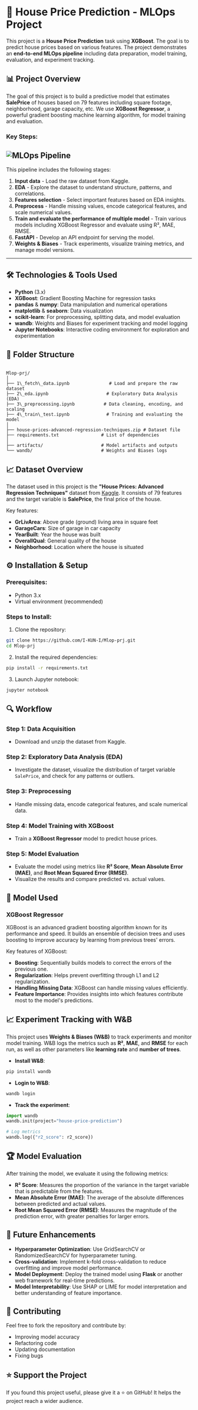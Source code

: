 # 🏡 House Price Prediction - MLOps Project

This project is a **House Price Prediction** task using **XGBoost**. The goal is to predict house prices based on various features. The project demonstrates an **end-to-end MLOps pipeline** including data preparation, model training, evaluation, and experiment tracking.

## 📊 Project Overview

The goal of this project is to build a predictive model that estimates **SalePrice** of houses based on 79 features including square footage, neighborhood, garage capacity, etc. We use **XGBoost Regressor**, a powerful gradient boosting machine learning algorithm, for model training and evaluation.

### Key Steps:
![MLOps Pipeline](https://i.imgur.com/YasAOB0.png)
---

This pipeline includes the following stages:

1. **Input data** - Load the raw dataset from Kaggle.
2. **EDA** - Explore the dataset to understand structure, patterns, and correlations.
3. **Features selection** - Select important features based on EDA insights.
4. **Preprocess** - Handle missing values, encode categorical features, and scale numerical values.
5. **Train and evaluate the performance of multiple model** - Train various models including XGBoost Regressor and evaluate using R², MAE, RMSE.
6. **FastAPI** - Develop an API endpoint for serving the model.
7. **Weights & Biases** - Track experiments, visualize training metrics, and manage model versions.

---

## 🛠️ Technologies & Tools Used

- **Python** (3.x)
- **XGBoost**: Gradient Boosting Machine for regression tasks
- **pandas** & **numpy**: Data manipulation and numerical operations
- **matplotlib** & **seaborn**: Data visualization
- **scikit-learn**: For preprocessing, splitting data, and model evaluation
- **wandb**: Weights and Biases for experiment tracking and model logging
- **Jupyter Notebooks**: Interactive coding environment for exploration and experimentation

## 📂 Folder Structure

```

Mlop-prj/
│
├── 1\_fetch\_data.ipynb               # Load and prepare the raw dataset
├── 2\_eda.ipynb                      # Exploratory Data Analysis (EDA)
├── 3\_preprocessing.ipynb           # Data cleaning, encoding, and scaling
├── 4\_train\_test.ipynb              # Training and evaluating the model
│
├── house-prices-advanced-regression-techniques.zip # Dataset file
├── requirements.txt                # List of dependencies
│
├── artifacts/                      # Model artifacts and outputs
└── wandb/                          # Weights and Biases logs

````

## 📈 Dataset Overview

The dataset used in this project is the **"House Prices: Advanced Regression Techniques"** dataset from [Kaggle](https://www.kaggle.com/c/house-prices-advanced-regression-techniques). It consists of 79 features and the target variable is **SalePrice**, the final price of the house.

Key features:
- **GrLivArea**: Above grade (ground) living area in square feet
- **GarageCars**: Size of garage in car capacity
- **YearBuilt**: Year the house was built
- **OverallQual**: General quality of the house
- **Neighborhood**: Location where the house is situated

## ⚙️ Installation & Setup

### Prerequisites:
- Python 3.x
- Virtual environment (recommended)

### Steps to Install:
1. Clone the repository:

```bash
git clone https://github.com/I-KUN-I/Mlop-prj.git
cd Mlop-prj
````

2. Install the required dependencies:

```bash
pip install -r requirements.txt
```

3. Launch Jupyter notebook:

```bash
jupyter notebook
```

## 🔍 Workflow

### Step 1: **Data Acquisition**

* Download and unzip the dataset from Kaggle.

### Step 2: **Exploratory Data Analysis (EDA)**

* Investigate the dataset, visualize the distribution of target variable `SalePrice`, and check for any patterns or outliers.

### Step 3: **Preprocessing**

* Handle missing data, encode categorical features, and scale numerical data.

### Step 4: **Model Training with XGBoost**

* Train a **XGBoost Regressor** model to predict house prices.

### Step 5: **Model Evaluation**

* Evaluate the model using metrics like **R² Score**, **Mean Absolute Error (MAE)**, and **Root Mean Squared Error (RMSE)**.
* Visualize the results and compare predicted vs. actual values.

## 🧠 Model Used

### **XGBoost Regressor**

XGBoost is an advanced gradient boosting algorithm known for its performance and speed. It builds an ensemble of decision trees and uses boosting to improve accuracy by learning from previous trees' errors.

Key features of XGBoost:

* **Boosting**: Sequentially builds models to correct the errors of the previous one.
* **Regularization**: Helps prevent overfitting through L1 and L2 regularization.
* **Handling Missing Data**: XGBoost can handle missing values efficiently.
* **Feature Importance**: Provides insights into which features contribute most to the model's predictions.

## 📈 Experiment Tracking with W\&B

This project uses **Weights & Biases (W\&B)** to track experiments and monitor model training. W\&B logs the metrics such as **R²**, **MAE**, and **RMSE** for each run, as well as other parameters like **learning rate** and **number of trees**.

* **Install W\&B**:

```bash
pip install wandb
```

* **Login to W\&B**:

```bash
wandb login
```

* **Track the experiment**:

```python
import wandb
wandb.init(project="house-price-prediction")

# Log metrics
wandb.log({"r2_score": r2_score})
```

## 🏆 Model Evaluation

After training the model, we evaluate it using the following metrics:

* **R² Score**: Measures the proportion of the variance in the target variable that is predictable from the features.
* **Mean Absolute Error (MAE)**: The average of the absolute differences between predicted and actual values.
* **Root Mean Squared Error (RMSE)**: Measures the magnitude of the prediction error, with greater penalties for larger errors.

## 🚀 Future Enhancements

* **Hyperparameter Optimization**: Use GridSearchCV or RandomizedSearchCV for hyperparameter tuning.
* **Cross-validation**: Implement k-fold cross-validation to reduce overfitting and improve model performance.
* **Model Deployment**: Deploy the trained model using **Flask** or another web framework for real-time predictions.
* **Model Interpretability**: Use SHAP or LIME for model interpretation and better understanding of feature importance.

## 🤝 Contributing

Feel free to fork the repository and contribute by:

* Improving model accuracy
* Refactoring code
* Updating documentation
* Fixing bugs

## ⭐ Support the Project

If you found this project useful, please give it a ⭐ on GitHub! It helps the project reach a wider audience.
